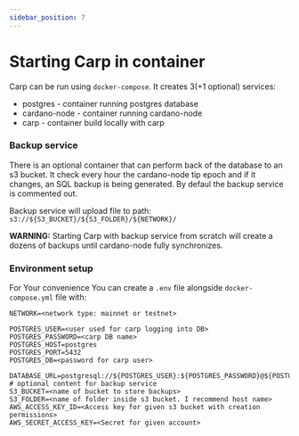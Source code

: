 ```yaml
---
sidebar_position: 7
---
```


# Starting Carp in container

Carp can be run using `docker-compose`. It creates 3(+1 optional) services:

- postgres - container running postgres database
- cardano-node - container running cardano-node
- carp - container build locally with carp

### Backup service
There is an optional container that can perform back of the database to an s3 bucket.
It check every hour the cardano-node tip epoch and if it changes, an SQL backup is being generated.
By defaul the backup service is commented out.

Backup service will upload file to path:
`s3://${S3_BUCKET}/${S3_FOLDER}/${NETWORK}/`

**WARNING:**
Starting Carp with backup service from scratch will create a dozens of backups until cardano-node fully synchronizes.


### Environment setup

For Your convenience You can create a `.env` file alongside `docker-compose.yml` file with:

```
NETWORK=<network type: mainnet or testnet>

POSTGRES_USER=<user used for carp logging into DB>
POSTGRES_PASSWORD=<carp DB name>
POSTGRES_HOST=postgres
POSTGRES_PORT=5432
POSTGRES_DB=<password for carp user>

DATABASE_URL=postgresql://${POSTGRES_USER}:${POSTGRES_PASSWORD}@${POSTGRES_HOST}:${POSTGRES_PORT}/${POSTGRES_DB}
# optional content for backup service
S3_BUCKET=<name of bucket to store backups>
S3_FOLDER=<name of folder inside s3 bucket. I recommend host name>
AWS_ACCESS_KEY_ID=<Access key for given s3 bucket with creation permissions>
AWS_SECRET_ACCESS_KEY=<Secret for given account>
```
